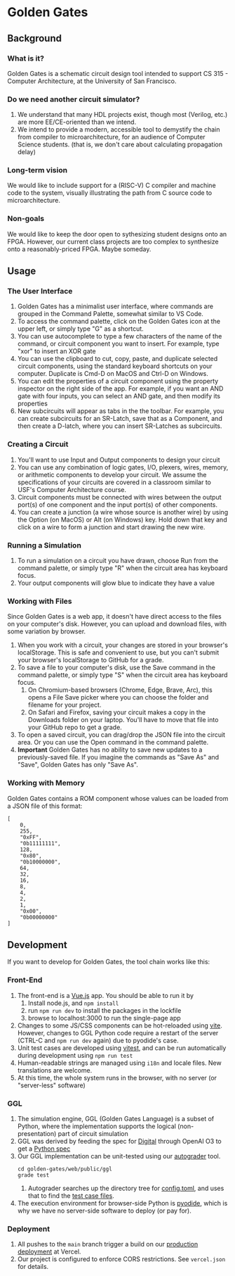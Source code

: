 # Golden Gates

## Background

### What is it?

Golden Gates is a schematic circuit design tool intended to support CS 315 - Computer Architecture, at the University of San Francisco.

### Do we need another circuit simulator? 

1. We understand that many HDL projects exist, though most (Verilog, etc.) are more EE/CE-oriented than we intend. 
1. We intend to provide a modern, accessible tool to demystify the chain from compiler to microarchitecture, for an audience of Computer Science students. (that is, we don't care about calculating propagation delay)

### Long-term vision

We would like to include support for a (RISC-V) C compiler and machine code to the system, visually illustrating the path from C source code to microarchitecture.

### Non-goals

We would like to keep the door open to sythesizing student designs onto an FPGA. However, our current class projects are too complex to synthesize onto a reasonably-priced FPGA. Maybe someday.

## Usage

### The User Interface

1. Golden Gates has a minimalist user interface, where commands are grouped in the Command Palette, somewhat similar to VS Code.
1. To access the command palette, click on the Golden Gates icon at the upper left, or simply type "G" as a shortcut.
1. You can use autocomplete to type a few characters of the name of the command, or circuit component you want to insert. For example, type "xor" to insert an XOR gate
1. You can use the clipboard to cut, copy, paste, and duplicate selected circuit components, using the standard keyboard shortcuts on your computer. Duplicate is Cmd-D on MacOS and Ctrl-D on Windows.
1. You can edit the properties of a circuit component using the property inspector on the right side of the app. For example, if you want an AND gate with four inputs, you can select an AND gate, and then modify its properties
1. New subcircuits will appear as tabs in the the toolbar. For example, you can create subcircuits for an SR-Latch, save that as a Component, and then create a D-latch, where you can insert SR-Latches as subcircuits.

### Creating a Circuit

1. You'll want to use Input and Output components to design your circuit
1. You can use any combination of logic gates, I/O, plexers, wires, memory, or arithmetic components to develop your circuit. We assume the specifications of your circuits are covered in a classroom similar to USF's Computer Architecture course.
1. Circuit components must be connected with wires between the output port(s) of one component and the input port(s) of other components.
1. You can create a junction (a wire whose source is another wire) by using the Option (on MacOS) or Alt (on Windows) key. Hold down that key and click on a wire to form a junction and start drawing the new wire.

### Running a Simulation

1. To run a simulation on a circuit you have drawn, choose Run from the command palette, or simply type "R" when the circuit area has keyboard focus.
1. Your output components will glow blue to indicate they have a value

### Working with Files

Since Golden Gates is a web app, it doesn't have direct access to the files on your computer's disk. However, you can upload and download files, with some variation by browser.

1. When you work with a circuit, your changes are stored in your browser's localStorage. This is safe and convenient to use, but you can't submit your browser's localStorage to GitHub for a grade.
1. To save a file to your computer's disk, use the Save command in the command palette, or simply type "S" when the circuit area has keyboard focus.
    1. On Chromium-based browsers (Chrome, Edge, Brave, Arc), this opens a File Save picker where you can choose the folder and filename for your project.
    1. On Safari and Firefox, saving your circuit makes a copy in the Downloads folder on your laptop. You'll have to move that file into your GitHub repo to get a grade.
1. To open a saved circuit, you can drag/drop the JSON file into the circuit area. Or you can use the Open command in the command palette. 
1. **Important** Golden Gates has no ability to save new updates to a previously-saved file. If you imagine the commands as "Save As" and "Save", Golden Gates has only "Save As".

### Working with Memory

Golden Gates contains a ROM component whose values can be loaded from a JSON file of this format:

    [
        0,
        255,
        "0xFF",
        "0b11111111",
        128,
        "0x80",
        "0b10000000",
        64,
        32,
        16,
        8,
        4,
        2,
        1,
        "0x00",
        "0b00000000"
    ]

## Development

If you want to develop for Golden Gates, the tool chain works like this:

### Front-End

1. The front-end is a [Vue.js](https://vuejs.org) app. You should be able to run it by
    1. Install node.js, and `npm install`
    1. run `npm run dev` to install the packages in the lockfile
    1. browse to localhost:3000 to run the single-page app
1. Changes to some JS/CSS components can be hot-reloaded using [vite](https://vite.dev). However, changes to GGL Python code require a restart of the server (CTRL-C and `npm run dev` again) due to pyodide's case.
1. Unit test cases are developed using [vitest](https://vitest.dev), and can be run automatically during development using `npm run test`
1. Human-readable strings are managed using `i18n` and locale files. New translations are welcome.
1. At this time, the whole system runs in the browser, with no server (or "server-less" software)


### GGL

1. The simulation engine, GGL (Golden Gates Language) is a subset of Python, where the implementation supports the logical (non-presentation) part of circuit simulation
1. GGL was derived by feeding the spec for [Digital](https://github.com/hneemann/digital) through OpenAI O3 to get a [Python spec](https://github.com/phpeterson-usf/golden-gates/blob/main/gglang/design/ggl-design-o3-deep-research-v2.md)
1. Our GGL implementation can be unit-tested using our [autograder](https://github.com/phpeterson-usf/autograder) tool.
    ```text
    cd golden-gates/web/public/ggl
    grade test
    ```
    1. Autograder searches up the directory tree for [config.toml](https://github.com/phpeterson-usf/golden-gates/blob/main/web/public/ggl/config.toml), and uses that to find the [test case files](https://github.com/phpeterson-usf/golden-gates/blob/main/web/public/ggl/tests/ggl/ggl.toml). 
1. The execution environment for browser-side Python is [pyodide](https://pyodide.org/en/stable/), which is why we have no server-side software to deploy (or pay for).

### Deployment

1. All pushes to the `main` branch trigger a build on our [production deployment](https://golden-gates-nine.vercel.app) at Vercel.
1. Our project is configured to enforce CORS restrictions. See `vercel.json` for details.
